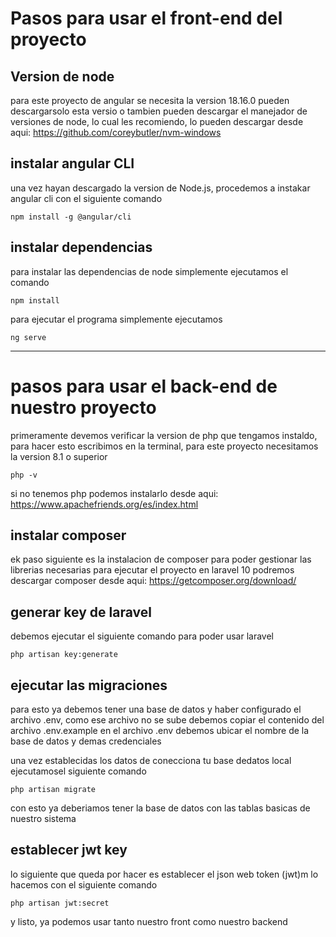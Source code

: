 # Pasos para usar el front-end del proyecto
## Version de node
para este proyecto de angular se necesita la version 18.16.0 pueden descargarsolo esta versio o tambien
pueden descargar el manejador de versiones de node, lo cual les recomiendo, lo pueden descargar desde 
aqui: https://github.com/coreybutler/nvm-windows
## instalar angular CLI 
una vez hayan descargado la version de Node.js, procedemos a instakar angular cli con el  siguiente 
comando

    npm install -g @angular/cli

## instalar dependencias
para instalar las dependencias de node simplemente ejecutamos el comando 


    npm install

para ejecutar el programa simplemente ejecutamos

    ng serve

---

# pasos para usar el back-end de nuestro proyecto
primeramente devemos verificar la version de php que tengamos instaldo, para hacer esto 
escribimos en la terminal, para este proyecto necesitamos la version 8.1 o superior
    
    php -v
si no tenemos php podemos instalarlo desde aqui: https://www.apachefriends.org/es/index.html

## instalar composer
ek paso siguiente es la instalacion de composer para poder gestionar las librerias
necesarias para ejecutar el proyecto en laravel 10
podremos descargar composer desde aqui: https://getcomposer.org/download/

## generar key de laravel
debemos ejecutar el siguiente comando para poder usar laravel

    php artisan key:generate

## ejecutar las migraciones
para esto ya debemos tener una base de datos y haber configurado el archivo .env, como
ese archivo no se sube debemos copiar el contenido del archivo .env.example en 
el archivo .env 
debemos ubicar el nombre de la base de datos y demas credenciales

una vez establecidas los datos de conecciona tu base dedatos local ejecutamosel siguiente comando
   
    php artisan migrate

con esto ya deberiamos tener la base de datos con las tablas basicas de nuestro sistema

## establecer jwt key
lo siguiente que queda por hacer es establecer el json web token (jwt)m lo hacemos con el siguiente comando
    
    php artisan jwt:secret

y listo, ya podemos usar tanto nuestro front como nuestro backend